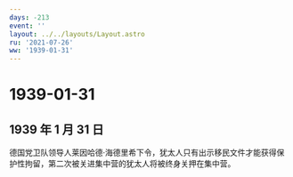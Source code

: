 ```yaml
---
days: -213
event: ''
layout: ../../layouts/Layout.astro
ru: '2021-07-26'
ww: '1939-01-31'
---
```


# 1939-01-31

## 1939 年 1 月 31 日

德国党卫队领导人莱因哈德·海德里希下令，犹太人只有出示移民文件才能获得保护性拘留，第二次被关进集中营的犹太人将被终身关押在集中营。